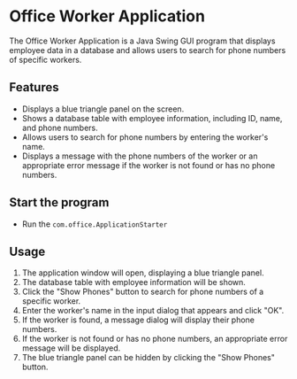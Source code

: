 # Office Worker Application

The Office Worker Application is a Java Swing GUI program that displays employee data in a database and allows users to search for phone numbers of specific workers.

## Features

- Displays a blue triangle panel on the screen.
- Shows a database table with employee information, including ID, name, and phone numbers.
- Allows users to search for phone numbers by entering the worker's name.
- Displays a message with the phone numbers of the worker or an appropriate error message if the worker is not found or has no phone numbers.

## Start the program
- Run the `com.office.ApplicationStarter`

## Usage

1. The application window will open, displaying a blue triangle panel.
2. The database table with employee information will be shown.
3. Click the "Show Phones" button to search for phone numbers of a specific worker.
4. Enter the worker's name in the input dialog that appears and click "OK".
5. If the worker is found, a message dialog will display their phone numbers.
6. If the worker is not found or has no phone numbers, an appropriate error message will be displayed.
7. The blue triangle panel can be hidden by clicking the "Show Phones" button.